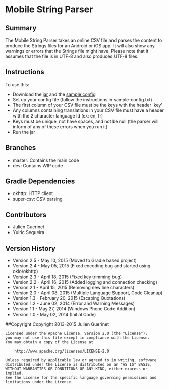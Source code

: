 # Mobile String Parser

## Summary
The Mobile String Parser takes an online CSV file and parses the content to produce the Strings files for an Android or iOS app.
It will also show any warnings or errors that the Strings file might have. 
Please note that it assumes that the file is in UTF-8 and also produces UTF-8 files. 

## Instructions
To use this: 

* Download the [jar][1] and the [sample config][2]
* Set up your config file (follow the instructions in sample-config.txt)
* The first column of your CSV file must be the keys with the header 'key' 
* Any columns containing translations in your CSV file must have a header with the 2 character language Id (ex: en, fr)
* Keys must be unique, not have spaces, and not be null (the parser will inform of any of these errors when you run it) 
* Run the jar

[1]:https://github.com/jguerinet/mobile-string-parser/releases/download/v2.5/mobile-string-parser-2.5.jar
[2]:https://raw.githubusercontent.com/jguerinet/mobile-string-parser/dev/sample-config.txt

## Branches
* master: Contains the main code 
* dev: Contains WIP code

## Gradle Dependencies
* okhttp:       HTTP client
* super-csv:    CSV parsing

## Contributors
* Julien Guerinet
* Yulric Sequeira 

## Version History
* Version 2.5 - May 10, 2015 (Moved to Gradle based project)
* Version 2.4 - May 05, 2015 (Fixed encoding bug and started using okio/okhttp)
* Version 2.3 - April 18, 2015 (Fixed key trimming bug)
* Version 2.2 - April 16, 2015 (Added logging and connection checking)
* Version 2.1 - April 15, 2015 (Removing new line characters)
* Version 2.0 - April 08, 2015 (Multiple Language Support, Code Cleanup)
* Version 1.3 - February 20, 2015 (Escaping Quotations)
* Version 1.2 - June 02, 2014 (Error and Warning Messages)
* Version 1.1 - May 27, 2014 (Windows Phone Code Addition)
* Version 1.0 - May 02, 2014 (Initial Code)

##Copyright 
    Copyright 2013-2015 Julien Guerinet

    Licensed under the Apache License, Version 2.0 (the "License");
    you may not use this file except in compliance with the License.
    You may obtain a copy of the License at
    
        http://www.apache.org/licenses/LICENSE-2.0
    
    Unless required by applicable law or agreed to in writing, software
    distributed under the License is distributed on an "AS IS" BASIS,
    WITHOUT WARRANTIES OR CONDITIONS OF ANY KIND, either express or implied.
    See the License for the specific language governing permissions and
    limitations under the License.